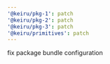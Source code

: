 ```yaml
---
'@keiru/pkg-1': patch
'@keiru/pkg-2': patch
'@keiru/pkg-3': patch
'@keiru/primitives': patch
---
```


fix package bundle configuration
